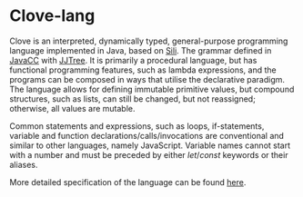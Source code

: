 # Clove-lang

Clove is an interpreted, dynamically typed, general-purpose programming language implemented in Java, based on [Sili](https://github.com/DaveVoorhis/LDI/tree/master/Sili). The grammar defined in [JavaCC](https://javacc.org) with [JJTree](https://javacc.org/jjtree). It is primarily a procedural language, but has functional programming features, such as lambda expressions, and the programs can be composed in ways that utilise the declarative paradigm. The language allows for defining immutable primitive values, but compound structures, such as lists, can still be changed, but not reassigned; otherwise, all values are mutable.

Common statements and expressions, such as loops, if-statements, variable and function declarations/calls/invocations are conventional and similar to other languages, namely JavaScript. Variable names cannot start with a number and must be preceded by either _let_/_const_ keywords or their aliases.

More detailed specification of the language can be found [here](https://github.com/amrwc/Clove-lang/tree/master/Clove-lang-spec/Clove-lang.pdf).
